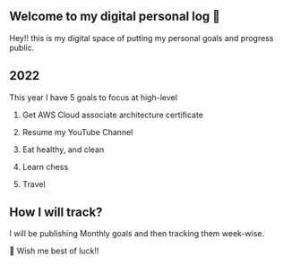 ## Welcome to my digital personal log 📖

Hey!! this is my digital space of putting my personal goals and progress public.

## 2022 
This year I have 5 goals to focus at high-level

1. Get AWS Cloud associate architecture certificate

2. Resume my YouTube Channel

3. Eat healthy, and clean

4. Learn chess

5. Travel

## How I will track?

I will be publishing Monthly goals and then tracking them week-wise.

🧚 Wish me best of luck!!